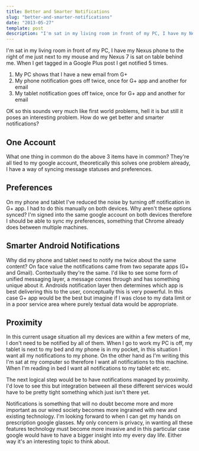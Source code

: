 ```yaml
---
title: Better and Smarter Notifications
slug: "better-and-smarter-notifications"
date: "2013-05-27"
template: post
description: "I'm sat in my living room in front of my PC, I have my Nexus phone to the right of me just next to my mouse and my Nexus 7 is sat on table behind me. When I get tagged in a Google Plus post I get notified 5 times."
---
```

I'm sat in my living room in front of my PC, I have my Nexus phone to the right of me just next to my mouse and my Nexus 7 is sat on table behind me. When I get tagged in a Google Plus post I get notified 5 times.

1. My PC shows that I have a new email from G+
2. My phone notification goes off twice, once for G+ app and another for email
3. My tablet notification goes off twice, once for G+ app and another for email

OK so this sounds very much like first world problems, hell it is but still it poses an interesting problem. How do we get better and smarter notifications?

## One Account
What one thing in common do the above 3 items have in common? They're all tied to my google account, theoretically this solves one problem already, I have a way of syncing message statuses and preferences.

## Preferences
On my phone and tablet I've reduced the noise by turning off notification in G+ app. I had to do this manually on both devices. Why aren't these options synced? I'm signed into the same google account on both devices therefore I should be able to sync my preferences, something that Chrome already does between multiple machines.

## Smarter Android Notifications
Why did my phone and tablet need to notify me twice about the same content? On face value the notifications came from two separate apps (G+ and Gmail). Contextually they're the same. I'd like to see some form of unified messaging layer, a message comes through and has something unique about it. Androids notification layer then determines which app is best delivering this to the user, conceptually this is very powerful. In this case G+ app would be the best but imagine if I was close to my data limit or in a poor service area where purely textual data would be appropriate.

## Proximity
In this current usage situation all my devices are within a few meters of me, I don't need to be notified by all of them. When I go to work my PC is off, my tablet is next to my bed and my phone is in my pocket, in this situation I want all my notifications to my phone. On the other hand as I'm writing this I'm sat at my computer so therefore I want all notifications to this machine. When I'm reading in bed I want all notifications to my tablet etc etc.

The next logical step would be to have notifications managed by proximity. I'd love to see this but integration between all these different services would have to be pretty tight something which just isn't there yet.


Notifications is something that will no doubt become more and more important as our wired society becomes more ingrained with new and existing technology. I'm looking forward to when I can get my hands on prescription google glasses. My only concern is privacy, in wanting all these features technology must become more invasive and in this particular case google would have to have a bigger insight into my every day life. Either way it's an interesting topic to think about.

